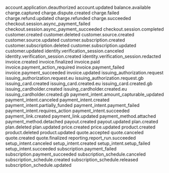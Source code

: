 account.application.deauthorized
account.updated
balance.available
charge.captured
charge.dispute.created
charge.failed
charge.refund.updated
charge.refunded
charge.succeeded
checkout.session.async_payment_failed
checkout.session.async_payment_succeeded
checkout.session.completed
customer.created
customer.deleted
customer.source.created
customer.source.updated
customer.subscription.created
customer.subscription.deleted
customer.subscription.updated
customer.updated
identity.verification_session.canceled
identity.verification_session.created
identity.verification_session.redacted
invoice.created
invoice.finalized
invoice.paid
invoice.payment_action_required
invoice.payment_failed
invoice.payment_succeeded
invoice.updated
issuing_authorization.request
issuing_authorization.request.eu
issuing_authorization.request.gb
issuing_card.created
issuing_card.created.eu
issuing_card.created.gb
issuing_cardholder.created
issuing_cardholder.created.eu
issuing_cardholder.created.gb
payment_intent.amount_capturable_updated
payment_intent.canceled
payment_intent.created
payment_intent.partially_funded
payment_intent.payment_failed
payment_intent.requires_action
payment_intent.succeeded
payment_link.created
payment_link.updated
payment_method.attached
payment_method.detached
payout.created
payout.updated
plan.created
plan.deleted
plan.updated
price.created
price.updated
product.created
product.deleted
product.updated
quote.accepted
quote.canceled
quote.created
quote.finalized
reporting.report_run.succeeded
setup_intent.canceled
setup_intent.created
setup_intent.setup_failed
setup_intent.succeeded
subscription.payment_failed
subscription.payment_succeeded
subscription_schedule.canceled
subscription_schedule.created
subscription_schedule.released
subscription_schedule.updated
